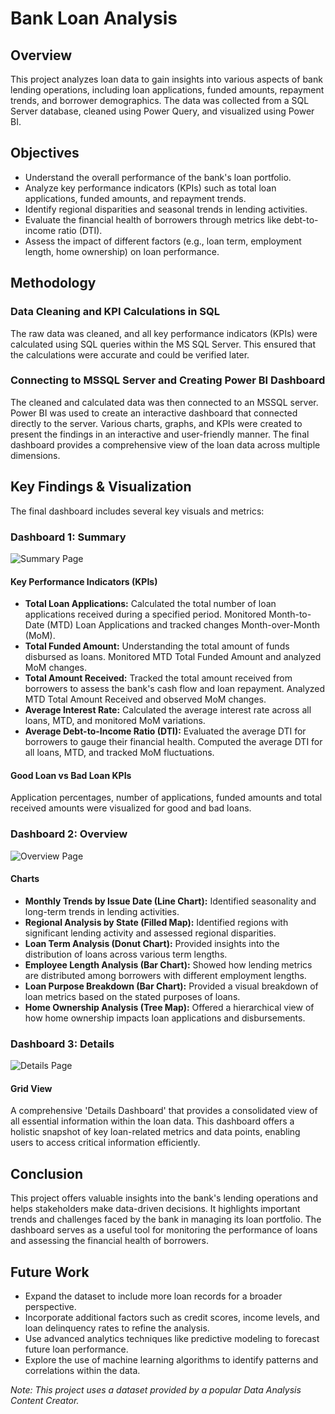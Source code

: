 
# Bank Loan Analysis
## Overview
This project analyzes loan data to gain insights into various aspects of bank lending operations, including loan applications, funded amounts, repayment trends, and borrower demographics. The data was collected from a SQL Server database, cleaned using Power Query, and visualized using Power BI.

## Objectives

- Understand the overall performance of the bank's loan portfolio.
- Analyze key performance indicators (KPIs) such as total loan applications, funded amounts, and repayment trends.
- Identify regional disparities and seasonal trends in lending activities.
- Evaluate the financial health of borrowers through metrics like debt-to-income ratio (DTI).
- Assess the impact of different factors (e.g., loan term, employment length, home ownership) on loan performance.

## Methodology
### Data Cleaning and KPI Calculations in SQL
The raw data was cleaned, and all key performance indicators (KPIs) were calculated using SQL queries within the MS SQL Server. This ensured that the calculations were accurate and could be verified later.

### Connecting to MSSQL Server and Creating Power BI Dashboard
The cleaned and calculated data was then connected to an MSSQL server. Power BI was used to create an interactive dashboard that connected directly to the server. Various charts, graphs, and KPIs were created to present the findings in an interactive and user-friendly manner. The final dashboard provides a comprehensive view of the loan data across multiple dimensions.

## Key Findings & Visualization
The final dashboard includes several key visuals and metrics:

### Dashboard 1: Summary
![Summary Page](https://github.com/user-attachments/assets/9ff98c75-bf93-4f0e-9363-2f630b8dd3cd)

#### Key Performance Indicators (KPIs)
- **Total Loan Applications:** Calculated the total number of loan applications received during a specified period. Monitored Month-to-Date (MTD) Loan Applications and tracked changes Month-over-Month (MoM).
- **Total Funded Amount:** Understanding the total amount of funds disbursed as loans. Monitored MTD Total Funded Amount and analyzed MoM changes.
- **Total Amount Received:** Tracked the total amount received from borrowers to assess the bank's cash flow and loan repayment. Analyzed MTD Total Amount Received and observed MoM changes.
- **Average Interest Rate:** Calculated the average interest rate across all loans, MTD, and monitored MoM variations.
- **Average Debt-to-Income Ratio (DTI):** Evaluated the average DTI for borrowers to gauge their financial health. Computed the average DTI for all loans, MTD, and tracked MoM fluctuations.

#### Good Loan vs Bad Loan KPIs
Application percentages, number of applications, funded amounts and total received amounts were visualized for good and bad loans.

### Dashboard 2: Overview
![Overview Page](https://github.com/user-attachments/assets/3bb83d93-f198-4486-8f44-22802ed606b7)

#### Charts 
- **Monthly Trends by Issue Date (Line Chart):** Identified seasonality and long-term trends in lending activities.
- **Regional Analysis by State (Filled Map):** Identified regions with significant lending activity and assessed regional disparities.
- **Loan Term Analysis (Donut Chart):** Provided insights into the distribution of loans across various term lengths.
- **Employee Length Analysis (Bar Chart):** Showed how lending metrics are distributed among borrowers with different employment lengths.
- **Loan Purpose Breakdown (Bar Chart):** Provided a visual breakdown of loan metrics based on the stated purposes of loans.
- **Home Ownership Analysis (Tree Map):** Offered a hierarchical view of how home ownership impacts loan applications and disbursements.

### Dashboard 3: Details
![Details Page](https://github.com/user-attachments/assets/18100ead-726f-46ad-8d41-c21eeac3798d)

#### Grid View
A comprehensive 'Details Dashboard' that provides a consolidated view of all essential information within the loan data. This dashboard offers a holistic snapshot of key loan-related metrics and data points, enabling users to access critical information efficiently.

## Conclusion
This project offers valuable insights into the bank's lending operations and helps stakeholders make data-driven decisions. It highlights important trends and challenges faced by the bank in managing its loan portfolio. The dashboard serves as a useful tool for monitoring the performance of loans and assessing the financial health of borrowers.

## Future Work
- Expand the dataset to include more loan records for a broader perspective.
- Incorporate additional factors such as credit scores, income levels, and loan delinquency rates to refine the analysis.
- Use advanced analytics techniques like predictive modeling to forecast future loan performance.
- Explore the use of machine learning algorithms to identify patterns and correlations within the data.


*Note: This project uses a dataset provided by a popular Data Analysis Content Creator.*
